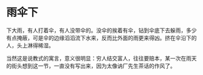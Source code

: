 # 雨伞下

下大雨，有人打着伞，有人没带伞的。没伞的挨着有伞，钻到伞底下去躲雨，多少有点掩蔽，可是伞的边缘滔滔流下水来，反而比外面的雨更来得凶。挤在伞沿下的人，头上淋得稀湿。

当然这是说教式的寓言，意义很明显：穷人结交富人，往往要赔本，某一次在雨天的街头想到这一节，一直没有写出来，因为太像讷厂先生茶话的作风了。